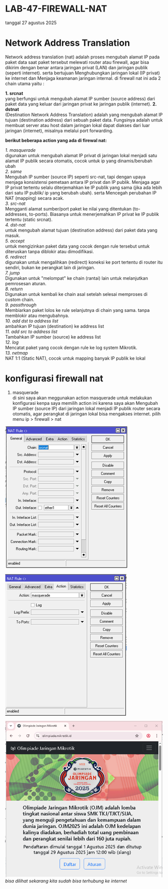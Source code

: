 # LAB-47-FIREWALL-NAT
tanggal 27 agustus 2025

# Network Address Translation
Network address translation (nat) adalah proses mengubah alamat IP pada paket data saat paket tersebut melewati router atau firewall, agar bisa dikirim dengan benar antara jaringan privat (LAN) dan jaringan publik (seperti internet). serta bertujuan Menghubungkan jaringan lokal (IP privat) ke internet dan Menjaga keamanan jaringan internal. di firewall nat ini ada 2 chain utama yaitu :

**1. srcnat**     
yang berfungsi untuk mengubah alamat IP sumber (source address) dari paket data yang keluar dari jaringan privat ke jaringan publik (internet). 
**2. dstnat**     
(Destination Network Address Translation) adalah yang mengubah alamat IP tujuan (destination address) dari sebuah paket data. Fungsinya adalah untuk membuat server atau host dalam jaringan lokal dapat diakses dari luar jaringan (internet), misalnya melalui port forwarding.

**berikut beberapa action yang ada di firewal nat:** 

*1. masquerade*    
   digunakan untuk mengubah alamat IP privat di jaringan lokal menjadi satu alamat IP publik secara otomatis, cocok untuk ip yang dinamis/berubah ubah   
*2. same*    
   Mengubah IP sumber (source IP) seperti src-nat, tapi dengan upaya menjaga konsistensi pemetaan antara IP privat dan IP publik. Menjaga agar IP privat tertentu selalu diterjemahkan ke IP publik yang sama (jika ada lebih dari satu IP publik/ ip yang berubah ubah). serta Mencegah perubahan IP NAT (mapping) secara acak.      
*3. src-nat*    
   Mengganti alamat sumber/port paket ke nilai yang ditentukan (to-addresses, to-ports). Biasanya untuk menerjemahkan IP privat ke IP publik tertentu (static srcnat).    
*4. dst-nat*          
   untuk mengubah alamat tujuan (destination address) dari paket data yang masuk.     
*5. accept*        
   untuk mengizinkan paket data yang cocok dengan rule tersebut untuk diteruskan tanpa diblokir atau dimodifikasi.      
*6. redirect*         
   digunakan untuk mengalihkan (redirect) koneksi ke port tertentu di router itu sendiri, bukan ke perangkat lain di jaringan.     
*7. jump*          
   Digunakan untuk "melompat" ke chain (rantai) lain untuk melanjutkan pemrosesan aturan.    
*8. return*          
   Digunakan untuk kembali ke chain asal setelah selesai memproses di custom chain.    
*9. passthrough*           
   Membiarkan paket lolos ke rule selanjutnya di chain yang sama. tanpa memblokir atau mengubahnya.    
*10. add dst to address list*        
    ambahkan IP tujuan (destination) ke address list    
*11. add src to address list*         
    Tambahkan IP sumber (source) ke address list    
*12. log*        
    Mencatat paket yang cocok dengan rule ke log system Mikrotik.    
*13. netmap*           
     NAT 1:1 (Static NAT), cocok untuk mapping banyak IP publik ke lokal    

# konfigurasi firewall nat 
1. masquerade      
   di sini saya akan meggunakan action masquerade untuk melakukan konfigurasi kenpa saya memilih action ini karena saya akan Mengubah IP sumber (source IP) dari jaringan lokal menjadi IP publik router secara otomatis, agar perangkat di jaringan lokal bisa mengakses internet.
   pilih menu ip > firewall > nat 

![](221a.PNG)

![](221b.PNG)

![](221c.PNG)
 *bisa dilihat sekarang kita sudah bisa terhubung ke internet*
